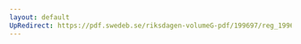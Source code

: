 ```yaml
---
layout: default
UpRedirect: https://pdf.swedeb.se/riksdagen-volumeG-pdf/199697/reg_199697/reg_199697_0158.pdf
---
```

